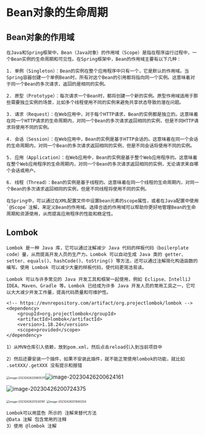 # Bean对象的生命周期

## Bean对象的作用域

```
在Java和Spring框架中，Bean（Java对象）的作用域（Scope）是指在程序运行过程中，一个Bean实例的生命周期和可见性。在Spring框架中，Bean的作用域主要有以下几种：

1. 单例（Singleton）：Bean的实例在整个应用程序中只有一个，它是默认的作用域。当Spring容器创建一个单例Bean时，所有对这个Bean的引用都将指向同一个实例。这意味着对于同一个Bean的多次请求，返回的是相同的实例。

2. 原型（Prototype）：每次请求一个Bean时，都将创建一个新的实例。原型作用域适用于那些需要独立实例的场景，比如多个线程使用不同的实例来避免共享状态导致的潜在问题。

3. 请求（Request）：在Web应用中，对于每个HTTP请求，Bean的实例都是独立的。这意味着在同一个HTTP请求的生命周期内，对同一个Bean的多次请求返回相同的实例，但是不同HTTP请求将使用不同的实例。

4. 会话（Session）：在Web应用中，Bean的实例是基于HTTP会话的。这意味着在同一个会话的生命周期内，对同一个Bean的多次请求返回相同的实例，但是不同会话将使用不同的实例。

5. 应用（Application）：在Web应用中，Bean的实例是基于整个Web应用程序的。这意味着在整个Web应用程序的生命周期内，对同一个Bean的多次请求返回相同的实例，无论请求来自哪个会话或用户。

6. 线程（Thread）：Bean的实例是基于线程的。这意味着在同一个线程的生命周期内，对同一个Bean的多次请求返回相同的实例，但是不同线程将使用不同的实例。

在Spring中，可以通过在XML配置文件中设置bean元素的scope属性，或者在Java配置中使用`@Scope`注解，来定义Bean的作用域。选择合适的作用域可以帮助你更好地管理Bean的生命周期和资源使用，从而提高应用程序的性能和稳定性。
```

## Lombok

```
Lombok 是一种 Java 库，它可以通过注解减少 Java 代码的样板代码（boilerplate code）量，从而提高开发人员的生产力。Lombok 可以自动生成 Java 类的 getter、setter、equals()、hashCode()、toString() 等方法，还可以通过注解简化构造函数的编写。使用 Lombok 可以减少大量的样板代码，使代码更简洁易读。

Lombok 可以与许多常见的 Java 开发工具和框架一起使用，例如 Eclipse、IntelliJ IDEA、Maven、Gradle 等。Lombok 已经成为许多 Java 开发人员的常用工具之一，它可以大大减少开发工作量，提高代码质量和可维护性。
```

```
<!-- https://mvnrepository.com/artifact/org.projectlombok/lombok -->
<dependency>
    <groupId>org.projectlombok</groupId>
    <artifactId>lombok</artifactId>
    <version>1.18.24</version>
    <scope>provided</scope>
</dependency>
```

```
1）从MVN仓库引入依赖，放到pom.xml，然后点击reload引入到当前项目中
```

```
2）然后还要安装一个插件，如果不安装此插件，就不能正常使用lombok的功能，就比如 .setXXX/.getXXX 没有提示和报错
```

<img src="C:\Users\方锐\AppData\Roaming\Typora\typora-user-images\image-20230426200605311.png" alt="image-20230426200605311" style="zoom:50%;" />![image-20230426200624161](C:\Users\方锐\AppData\Roaming\Typora\typora-user-images\image-20230426200624161.png)



![image-20230426200724375](C:\Users\方锐\AppData\Roaming\Typora\typora-user-images\image-20230426200724375.png)

<img src="C:\Users\方锐\AppData\Roaming\Typora\typora-user-images\image-20230426201240181.png" alt="image-20230426201240181" style="zoom:50%;" />



<img src="C:\Users\方锐\AppData\Roaming\Typora\typora-user-images\image-20230426201840204.png" alt="image-20230426201840204" style="zoom:50%;" />

```
Lombok可以用蓝色 所示的 注解来替代方法
@Data 注解 包含常用的注释
3）使用 @lombok 注解
```

